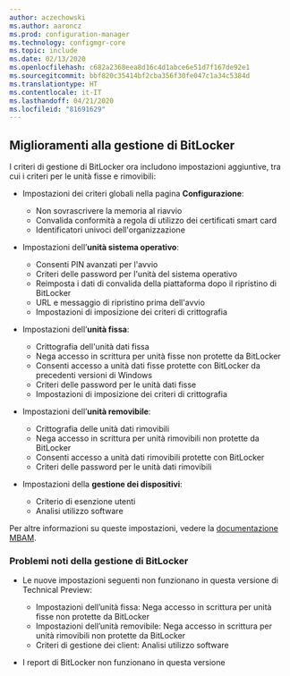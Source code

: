 ```yaml
---
author: aczechowski
ms.author: aaroncz
ms.prod: configuration-manager
ms.technology: configmgr-core
ms.topic: include
ms.date: 02/13/2020
ms.openlocfilehash: c682a2368eea8d16c4d1abce6e51d7f167de92e1
ms.sourcegitcommit: bbf820c35414bf2cba356f30fe047c1a34c5384d
ms.translationtype: HT
ms.contentlocale: it-IT
ms.lasthandoff: 04/21/2020
ms.locfileid: "81691629"
---
```

## <a name="improvements-to-bitlocker-management"></a><a name="bkmk_bitlocker"></a> Miglioramenti alla gestione di BitLocker

<!--5925683-->

I criteri di gestione di BitLocker ora includono impostazioni aggiuntive, tra cui i criteri per le unità fisse e rimovibili:

- Impostazioni dei criteri globali nella pagina **Configurazione**:

  - Non sovrascrivere la memoria al riavvio
  - Convalida conformità a regola di utilizzo dei certificati smart card
  - Identificatori univoci dell'organizzazione

- Impostazioni dell’**unità sistema operativo**:

  - Consenti PIN avanzati per l'avvio
  - Criteri delle password per l'unità del sistema operativo
  - Reimposta i dati di convalida della piattaforma dopo il ripristino di BitLocker
  - URL e messaggio di ripristino prima dell'avvio
  - Impostazioni di imposizione dei criteri di crittografia

- Impostazioni dell’**unità fissa**:

  - Crittografia dell'unità dati fissa
  - Nega accesso in scrittura per unità fisse non protette da BitLocker
  - Consenti accesso a unità dati fisse protette con BitLocker da precedenti versioni di Windows
  - Criteri delle password per le unità dati fisse
  - Impostazioni di imposizione dei criteri di crittografia

- Impostazioni dell’**unità removibile**:

  - Crittografia delle unità dati rimovibili
  - Nega accesso in scrittura per unità rimovibili non protette da BitLocker
  - Consenti accesso a unità dati rimovibili protette con BitLocker
  - Criteri delle password per le unità dati rimovibili

- Impostazioni della **gestione dei dispositivi**:

  - Criterio di esenzione utenti
  - Analisi utilizzo software

Per altre informazioni su queste impostazioni, vedere la [documentazione MBAM](https://docs.microsoft.com/microsoft-desktop-optimization-pack/mbam-v25/planning-for-mbam-25-group-policy-requirements).

### <a name="bitlocker-management-known-issues"></a>Problemi noti della gestione di BitLocker

- Le nuove impostazioni seguenti non funzionano in questa versione di Technical Preview:

  - Impostazioni dell’unità fissa: Nega accesso in scrittura per unità fisse non protette da BitLocker
  - Impostazioni dell’unità removibile: Nega accesso in scrittura per unità rimovibili non protette da BitLocker
  - Criteri di gestione dei client: Analisi utilizzo software

- I report di BitLocker non funzionano in questa versione
